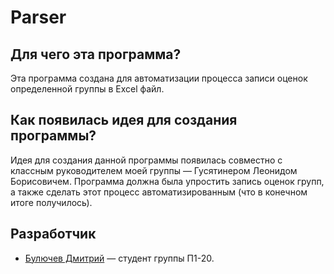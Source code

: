 # Parser
## Для чего эта программа?
Эта программа создана для автоматизации процесса записи оценок определенной группы в Excel файл.
## Как появилась идея для создания программы?
Идея для создания данной программы появилась совместно с классным руководителем моей группы — Гусятинером
Леонидом Борисовичем.
Программа должна была упростить запись оценок групп, а также сделать этот процесс
автоматизированным (что в конечном итоге получилось).  

## Разработчик
* [Булючев Дмитрий](https://ies.unitech-mo.ru/user?userid=30567) — студент группы П1-20.
